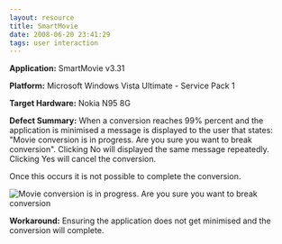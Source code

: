 ```yaml
---
layout: resource
title: SmartMovie
date: 2008-06-20 23:41:29
tags: user interaction
---
```

**Application:** SmartMovie v3.31

**Platform:** Microsoft Windows Vista Ultimate - Service Pack 1

**Target Hardware:** Nokia N95 8G

**Defect Summary:** When a conversion reaches 99% percent and the application is minimised a message is displayed to the user that states: "Movie conversion is in progress. Are you sure you want to break conversion". Clicking No will displayed the same message repeatedly. Clicking Yes will cancel the conversion.

Once this occurs it is not possible to complete the conversion.

![Movie conversion is in progress. Are you sure you want to break conversion](/images/smartmovie.jpg)

**Workaround:** Ensuring the application does not get minimised and the conversion will complete.